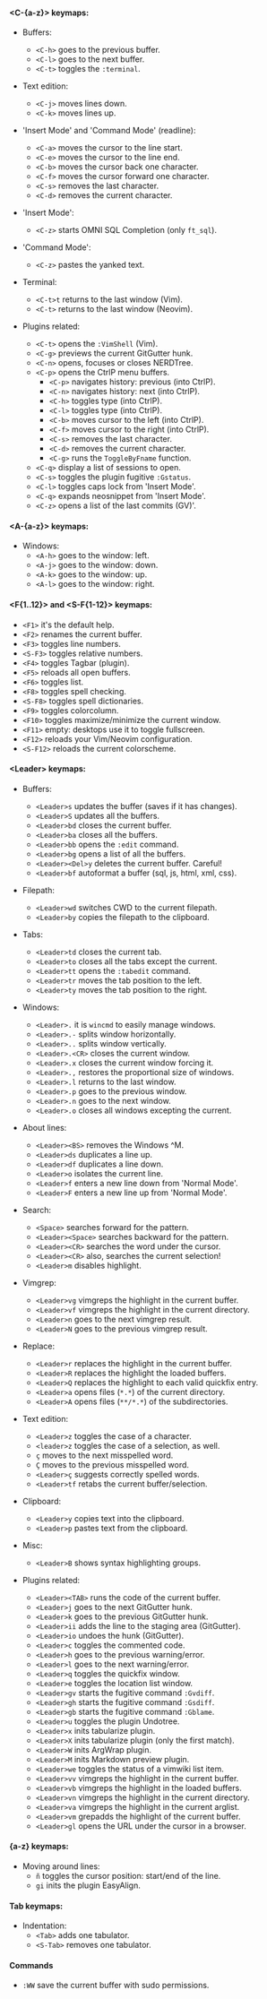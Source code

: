 #### \<C-{a-z}\> keymaps:

- Buffers:
  - `<C-h>` goes to the previous buffer.
  - `<C-l>` goes to the next buffer.
  - `<C-t>` toggles the `:terminal`.

- Text edition:
  - `<C-j>` moves lines down.
  - `<C-k>` moves lines up.

- 'Insert Mode' and 'Command Mode' (readline):
  - `<C-a>` moves the cursor to the line start.
  - `<C-e>` moves the cursor to the line end.
  - `<C-b>` moves the cursor back one character.
  - `<C-f>` moves the cursor forward one character.
  - `<C-s>` removes the last character.
  - `<C-d>` removes the current character.

- 'Insert Mode':
  - `<C-z>` starts OMNI SQL Completion (only `ft_sql`).

- 'Command Mode':
  - `<C-z>` pastes the yanked text.

- Terminal:
  - `<C-t>t` returns to the last window (Vim).
  - `<C-t>` returns to the last window (Neovim).

- Plugins related:
  - `<C-t>` opens the `:VimShell` (Vim).
  - `<C-g>` previews the current GitGutter hunk.
  - `<C-n>` opens, focuses or closes NERDTree.
  - `<C-p>` opens the CtrlP menu buffers.
    - `<C-p>` navigates history: previous (into CtrlP).
    - `<C-n>` navigates history: next (into CtrlP).
    - `<C-h>` toggles type (into CtrlP).
    - `<C-l>` toggles type (into CtrlP).
    - `<C-b>` moves cursor to the left (into CtrlP).
    - `<C-f>` moves cursor to the right (into CtrlP).
    - `<C-s>` removes the last character.
    - `<C-d>` removes the current character.
    - `<C-g>` runs the `ToggleByFname` function.
  - `<C-q>` display a list of sessions to open.
  - `<C-s>` toggles the plugin fugitive `:Gstatus`.
  - `<C-l>` toggles caps lock from 'Insert Mode'.
  - `<C-q>` expands neosnippet from 'Insert Mode'.
  - `<C-z>` opens a list of the last commits (GV)'.

#### \<A-{a-z}\> keymaps:

- Windows:
  - `<A-h>` goes to the window: left.
  - `<A-j>` goes to the window: down.
  - `<A-k>` goes to the window: up.
  - `<A-l>` goes to the window: right.

#### \<F{1..12}\> and \<S-F{1-12}\> keymaps:
- `<F1>` it's the default help.
- `<F2>` renames the current buffer.
- `<F3>` toggles line numbers.
- `<S-F3>` toggles relative numbers.
- `<F4>` toggles Tagbar (plugin).
- `<F5>` reloads all open buffers.
- `<F6>` toggles list.
- `<F8>` toggles spell checking.
- `<S-F8>` toggles spell dictionaries.
- `<F9>` toggles colorcolumn.
- `<F10>` toggles maximize/minimize the current window.
- `<F11>` empty: desktops use it to toggle fullscreen.
- `<F12>` reloads your Vim/Neovim configuration.
- `<S-F12>` reloads the current colorscheme.

#### \<Leader\> keymaps:

- Buffers:
  - `<Leader>s` updates the buffer (saves if it has changes).
  - `<Leader>S` updates all the buffers.
  - `<Leader>bd` closes the current buffer.
  - `<Leader>ba` closes all the buffers.
  - `<Leader>bb` opens the `:edit` command.
  - `<Leader>bg` opens a list of all the buffers.
  - `<Leader><Del>y` deletes the current buffer. Careful!
  - `<Leader>bf` autoformat a buffer (sql, js, html, xml, css).

- Filepath:
  - `<Leader>wd` switches CWD to the current filepath.
  - `<Leader>by` copies the filepath to the clipboard.

- Tabs:
  - `<Leader>td` closes the current tab.
  - `<Leader>to` closes all the tabs except the current.
  - `<Leader>tt` opens the `:tabedit` command.
  - `<Leader>tr` moves the tab position to the left.
  - `<Leader>ty` moves the tab position to the right.

- Windows:
  - `<Leader>.` it is `wincmd` to easily manage windows.
  - `<Leader>.-` splits window horizontally.
  - `<Leader>..` splits window vertically.
  - `<Leader>.<CR>` closes the current window.
  - `<Leader>.x` closes the current window forcing it.
  - `<Leader>.,` restores the proportional size of windows.
  - `<Leader>.l` returns to the last window.
  - `<Leader>.p` goes to the previous window.
  - `<Leader>.n` goes to the next window.
  - `<Leader>.o` closes all windows excepting the current.

- About lines:
  - `<Leader><BS>` removes the Windows ^M.
  - `<Leader>ds` duplicates a line up.
  - `<Leader>df` duplicates a line down.
  - `<Leader>o` isolates the current line.
  - `<Leader>f` enters a new line down from 'Normal Mode'.
  - `<Leader>F` enters a new line up from 'Normal Mode'.

- Search:
  - `<Space>` searches forward for the pattern.
  - `<Leader><Space>` searches backward for the pattern.
  - `<Leader><CR>` searches the word under the cursor.
  - `<Leader><CR>` also, searches the current selection!
  - `<Leader>m` disables highlight.

- Vimgrep:
  - `<Leader>vg` vimgreps the highlight in the current buffer.
  - `<Leader>vf` vimgreps the highlight in the current directory.
  - `<Leader>n` goes to the next vimgrep result.
  - `<Leader>N` goes to the previous vimgrep result.

- Replace:
  - `<Leader>r` replaces the highlight in the current buffer.
  - `<Leader>R` replaces the highlight the loaded buffers.
  - `<Leader>Q` replaces the highlight to each valid quickfix entry.
  - `<Leader>a` opens files (`*.*`) of the current directory.
  - `<Leader>A` opens files (`**/*.*`) of the subdirectories.

- Text edition:
  - `<Leader>z` toggles the case of a character.
  - `<leader>z` toggles the case of a selection, as well.
  - `ç` moves to the next misspelled word.
  - `Ç` moves to the previous misspelled word.
  - `<Leader>ç` suggests correctly spelled words.
  - `<Leader>tf` retabs the current buffer/selection.

- Clipboard:
  - `<Leader>y` copies text into the clipboard.
  - `<Leader>p` pastes text from the clipboard.

- Misc:
  - `<Leader>B` shows syntax highlighting groups.

- Plugins related:
  - `<Leader><TAB>` runs the code of the current buffer.
  - `<Leader>j` goes to the next GitGutter hunk.
  - `<Leader>k` goes to the previous GitGutter hunk.
  - `<Leader>ii` adds the line to the staging area (GitGutter).
  - `<Leader>io` undoes the hunk (GitGutter).
  - `<Leader>c` toggles the commented code.
  - `<Leader>h` goes to the previous warning/error.
  - `<Leader>l` goes to the next warning/error.
  - `<Leader>q` toggles the quickfix window.
  - `<Leader>e` toggles the location list window.
  - `<Leader>gv` starts the fugitive command `:Gvdiff`.
  - `<Leader>gh` starts the fugitive command `:Gsdiff`.
  - `<Leader>gb` starts the fugitive command `:Gblame`.
  - `<Leader>u` toggles the plugin Undotree.
  - `<Leader>x` inits tabularize plugin.
  - `<Leader>X` inits tabularize plugin (only the first match).
  - `<Leader>W` inits ArgWrap plugin.
  - `<Leader>M` inits Markdown preview plugin.
  - `<Leader>we` toggles the status of a vimwiki list item.
  - `<Leader>vv` vimgreps the highlight in the current buffer.
  - `<Leader>vb` vimgreps the highlight in the loaded buffers.
  - `<Leader>vn` vimgreps the highlight in the current directory.
  - `<Leader>va` vimgreps the highlight in the current arglist.
  - `<Leader>vm` grepadds the highlight of the current buffer.
  - `<Leader>gl` opens the URL under the cursor in a browser.

#### {a-z} keymaps:

- Moving around lines:
  - `ñ` toggles the cursor position: start/end of the line.
  - `gi` inits the plugin EasyAlign.

#### Tab keymaps:

- Indentation:
  - `<Tab>` adds one tabulator.
  - `<S-Tab>` removes one tabulator.

#### Commands

- `:WW` save the current buffer with sudo permissions.
